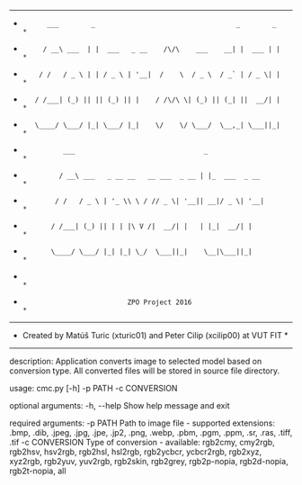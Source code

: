 ********************************************************************************
*           ___        _                                   _        _          *
*          / __\ ___  | |  ___   _ __    /\/\    ___    __| |  ___ | |         *
*         / /   / _ \ | | / _ \ | '__|  /    \  / _ \  / _` | / _ \| |         *
*        / /___| (_) || || (_) || |    / /\/\ \| (_) || (_| ||  __/| |         *
*        \____/ \___/ |_| \___/ |_|    \/    \/ \___/  \__,_| \___||_|         *
*               ___                                _                           *
*              / __\ ___   _ __ __   __ ___  _ __ | |_  ___  _ __              *
*             / /   / _ \ | '_ \\ \ / // _ \| '__|| __|/ _ \| '__|             *
*            / /___| (_) || | | |\ V /|  __/| |   | |_|  __/| |                *
*            \____/ \___/ |_| |_| \_/  \___||_|    \__|\___||_|                *
*                                                                              *
*                               ZPO Project 2016                               *
********************************************************************************
*   Created by Matúš Turic (xturic01) and Peter Cilip (xcilip00) at VUT FIT    *
********************************************************************************

description: Application converts image to selected model based on conversion 
             type. All converted files will be stored in source file directory.

usage: cmc.py [-h] -p PATH -c CONVERSION

optional arguments:
  -h, --help     Show help message and exit

required arguments:
  -p PATH        Path to image file - supported extensions: .bmp, .dib, .jpeg,
                 .jpg, .jpe, .jp2, .png, .webp, .pbm, .pgm, .ppm, .sr, .ras,
                 .tiff, .tif
  -c CONVERSION  Type of conversion - available: rgb2cmy, cmy2rgb, rgb2hsv,
                 hsv2rgb, rgb2hsl, hsl2rgb, rgb2ycbcr, ycbcr2rgb, rgb2xyz,
                 xyz2rgb, rgb2yuv, yuv2rgb, rgb2skin, rgb2grey, rgb2p-nopia,
                 rgb2d-nopia, rgb2t-nopia, all
